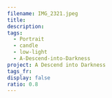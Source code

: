 ```yaml
---
filename: IMG_2321.jpeg
title:
description:
tags:
  - Portrait
  - candle
  - low-light
  - A-Descend-into-Darkness
project: A Descend into Darkness
tags_fr:
display: false
ratio: 0.8
---
```

